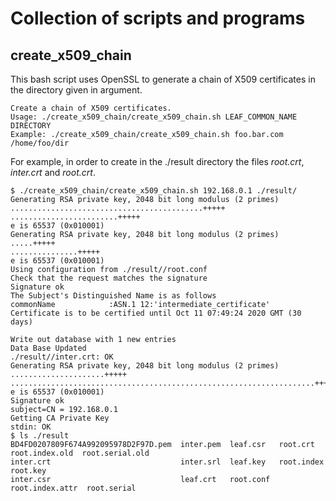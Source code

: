 # Collection of scripts and programs

## create_x509_chain

This bash script uses OpenSSL to generate a chain of X509 certificates in the
directory given in argument.

```console
Create a chain of X509 certificates.
Usage: ./create_x509_chain/create_x509_chain.sh LEAF_COMMON_NAME DIRECTORY
Example: ./create_x509_chain/create_x509_chain.sh foo.bar.com /home/foo/dir
```

For example, in order to create in the ./result directory the files *root.crt*,
*inter.crt* and *root.crt*.

```console
$ ./create_x509_chain/create_x509_chain.sh 192.168.0.1 ./result/
Generating RSA private key, 2048 bit long modulus (2 primes)
...........................................+++++
........................+++++
e is 65537 (0x010001)
Generating RSA private key, 2048 bit long modulus (2 primes)
.....+++++
...............+++++
e is 65537 (0x010001)
Using configuration from ./result//root.conf
Check that the request matches the signature
Signature ok
The Subject's Distinguished Name is as follows
commonName            :ASN.1 12:'intermediate_certificate'
Certificate is to be certified until Oct 11 07:49:24 2020 GMT (30 days)

Write out database with 1 new entries
Data Base Updated
./result//inter.crt: OK
Generating RSA private key, 2048 bit long modulus (2 primes)
.....................+++++
....................................................................+++++
e is 65537 (0x010001)
Signature ok
subject=CN = 192.168.0.1
Getting CA Private Key
stdin: OK
$ ls ./result
BD4FD0207809F674A992095978D2F97D.pem  inter.pem  leaf.csr   root.crt         root.index.old  root.serial.old
inter.crt                             inter.srl  leaf.key   root.index       root.key
inter.csr                             leaf.crt   root.conf  root.index.attr  root.serial
```
